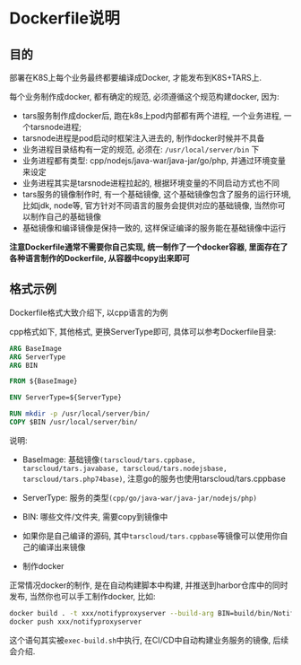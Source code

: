 #  Dockerfile说明

## 目的

部署在K8S上每个业务最终都要编译成Docker, 才能发布到K8S+TARS上.

每个业务制作成docker, 都有确定的规范, 必须遵循这个规范构建docker, 因为:
- tars服务制作成docker后, 跑在k8s上pod内部都有两个进程, 一个业务进程, 一个tarsnode进程;
- tarsnode进程是pod启动时框架注入进去的, 制作docker时候并不具备
- 业务进程目录结构有一定的规范, 必须在: ```/usr/local/server/bin``` 下
- 业务进程都有类型: cpp/nodejs/java-war/java-jar/go/php, 并通过环境变量来设定
- 业务进程其实是tarsnode进程拉起的, 根据环境变量的不同启动方式也不同
- tars服务的镜像制作时, 有一个基础镜像, 这个基础镜像包含了服务的运行环境, 比如jdk, node等, 官方针对不同语言的服务会提供对应的基础镜像, 当然你可以制作自己的基础镜像
- 基础镜像和编译镜像是保持一致的, 这样保证编译的服务能在基础镜像中运行

**注意Dockerfile通常不需要你自己实现, 统一制作了一个docker容器, 里面存在了各种语言制作的Dockerfile, 从容器中copy出来即可**

## 格式示例

Dockerfile格式大致介绍下, 以cpp语言的为例

cpp格式如下, 其他格式, 更换ServerType即可, 具体可以参考Dockerfile目录:

```dockerfile
ARG BaseImage
ARG ServerType
ARG BIN

FROM ${BaseImage}

ENV ServerType=${ServerType}

RUN mkdir -p /usr/local/server/bin/
COPY $BIN /usr/local/server/bin/
```

说明:
- BaseImage: 基础镜像`(tarscloud/tars.cppbase, tarscloud/tars.javabase, tarscloud/tars.nodejsbase, tarscloud/tars.php74base)`, 注意go的服务也使用tarscloud/tars.cppbase
- ServerType: 服务的类型`(cpp/go/java-war/java-jar/nodejs/php)`
- BIN: 哪些文件/文件夹, 需要copy到镜像中
- 如果你是自己编译的源码, 其中`tarscloud/tars.cppbase`等镜像可以使用你自己的编译出来镜像

- 制作docker

正常情况docker的制作, 是在自动构建脚本中构建, 并推送到harbor仓库中的同时发布, 当然你也可以手工制作docker, 比如:
```sh
docker build . -t xxx/notifyproxyserver --build-arg BIN=build/bin/NotifyProxyServer --build-arg BaseImage=tarscloud/tars.cppbase --build-arg ServerType=cpp
docker push xxx/notifyproxyserver
```

这个语句其实被```exec-build.sh```中执行, 在CI/CD中自动构建业务服务的镜像, 后续会介绍.

